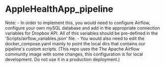 # AppleHealthApp_pipeline

Note: - In order to implement this, you would need to configure Airflow, configure your own mySQL database and add in the appropriate connection variables for Dropbox API. All of this variables should be pre-defined in the 'Scripts/airflow_variables.json' file.
      - You would also need to edit the docker_compose.yaml mainly to point the local dirs that contains our pipeline's custom scripts. (This repo uses the          The Apache Airflow community image with some changes, this configuration is for local development. Do not use it in a production deployment.)
      
